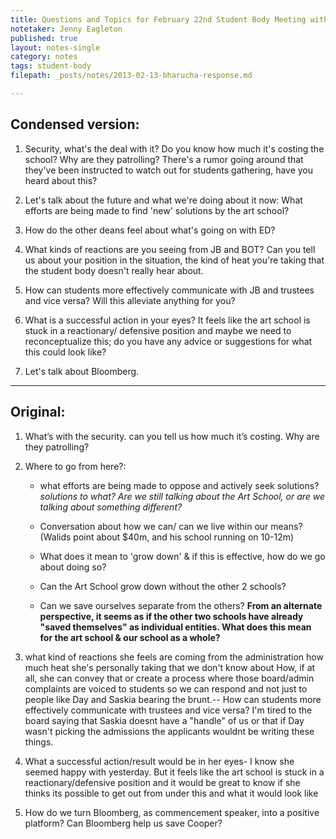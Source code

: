 ```yaml
---
title: Questions and Topics for February 22nd Student Body Meeting with Saskia Bos
notetaker: Jenny Eagleton
published: true
layout: notes-single
category: notes
tags: student-body
filepath: _posts/notes/2013-02-13-bharucha-response.md

---
```


## Condensed version:

1. Security, what's the deal with it? Do you know how much it's costing the school? Why are they patrolling? There's a rumor going around that they've been instructed to watch out for students gathering, have you heard about this? 

2. Let's talk about the future and what we're doing about it now: What efforts are being made to find 'new' solutions by the art school? 

3. How do the other deans feel about what's going on with ED?

4. What kinds of reactions are you seeing from JB and BOT? Can you tell us about your position in the situation, the kind of heat you're taking that the student body doesn't really hear about. 

5. How can students more effectively communicate with JB and trustees and vice versa? Will this alleviate anything for you?

6. What is a successful action in your eyes? It feels like the art school is stuck in a reactionary/ defensive position and maybe we need to reconceptualize this; do you have any advice or suggestions for what this could look like? 

7. Let's talk about Bloomberg.

**********************************************************************
## Original:
1. What’s with the security. can you tell us how much it’s costing. Why are they patrolling?

2. Where to go from here?:
	- what efforts are being made to oppose and actively seek solutions? *solutions to what? Are we still talking about the Art School, or are we talking about something different?*  
	- Conversation about how we can/ can we live within our means? (Walids point about $40m, and his school running on 10-12m)  
	- What does it mean to 'grow down' & if this is effective, how do we go about doing so?

	- Can the Art School grow down without the other 2 schools?  
	- Can we save ourselves separate from the others? **From an alternate perspective, it seems as if the other two schools have already "saved themselves" as individual entities. What does this mean for the art school & our school as a whole?**

3. what kind of reactions she feels are coming from the administration
how much heat she's personally taking that we don't know about
How, if at all, she can convey that or create a process where those board/admin complaints are voiced to students so we can respond and not just to people like Day and Saskia bearing the brunt.-- How can students more effectively communicate with trustees and vice versa?
I'm tired to the board saying that Saskia doesnt have a "handle" of us or that if Day wasn't picking the admissions the applicants wouldnt be writing these things. 

4. What a successful action/result would be in her eyes- I know she seemed happy with yesterday. But it feels like the art school is stuck in a reactionary/defensive position and it would be great to know if she thinks its possible to get out from under this and what it would look like

5. How do we turn Bloomberg, as commencement speaker, into a positive platform? Can Bloomberg help us save Cooper?